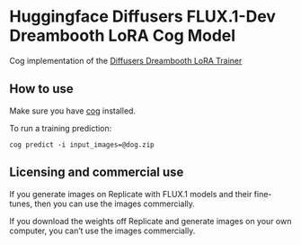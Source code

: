 # Huggingface Diffusers FLUX.1-Dev Dreambooth LoRA Cog Model

Cog implementation of the [Diffusers Dreambooth LoRA Trainer](https://github.com/huggingface/diffusers/blob/main/examples/dreambooth/README_flux.md)

## How to use

Make sure you have [cog](https://github.com/replicate/cog) installed.

To run a training prediction:

    cog predict -i input_images=@dog.zip


## Licensing and commercial use

If you generate images on Replicate with FLUX.1 models and their fine-tunes, then you can use the images commercially.

If you download the weights off Replicate and generate images on your own computer, you can’t use the images commercially.